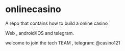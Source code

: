 # onlinecasino
A repo that contains how to build a online casino

Web , android/IOS and telegram.

welcome to join the tech TEAM , telegram: @casino121
